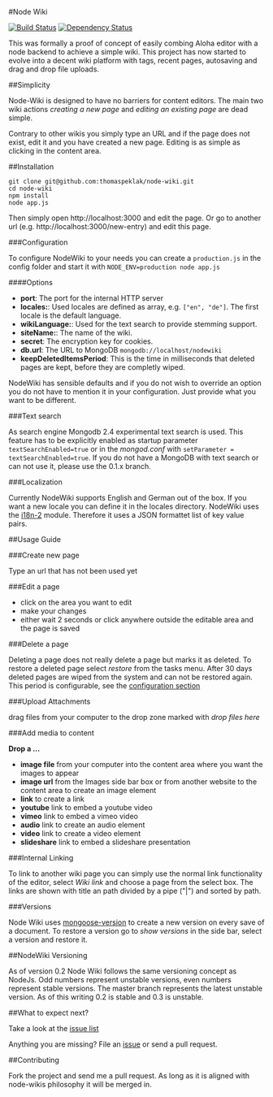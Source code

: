 #Node Wiki

[![Build Status](https://travis-ci.org/thomaspeklak/node-wiki.png)](https://travis-ci.org/thomaspeklak/node-wiki) [![Dependency Status](https://gemnasium.com/thomaspeklak/node-wiki.png)](https://gemnasium.com/thomaspeklak/node-wiki)

This was formally a proof of concept of easily combing Aloha editor with a node backend to achieve a simple wiki. This project has now started to evolve into a decent wiki platform with tags, recent pages, autosaving and drag and drop file uploads.

##Simplicity

Node-Wiki is designed to have no barriers for content editors. The main two wiki actions _creating a new page_ and _editing an existing page_ are dead simple.

Contrary to other wikis you simply type an URL and if the page does not exist, edit it and you have created a new page. Editing is as simple as clicking in the content area.

##Installation

    git clone git@github.com:thomaspeklak/node-wiki.git
    cd node-wiki
    npm install
    node app.js

Then simply open http://localhost:3000 and edit the page. Or go to another url (e.g. http://localhost:3000/new-entry) and edit this page.

###Configuration

To configure NodeWiki to your needs you can create a `production.js` in the config folder and start it with `NODE_ENV=production node app.js`

####Options

- __port__: The port for the internal HTTP server
- __locales:__: Used locales are defined as array, e.g. `["en", "de"]`. The first locale is the default language.
- __wikiLanguage:__: Used for the text search to provide stemming support.
- __siteName:__: The name of the wiki.
- __secret__: The encryption key for cookies.
- __db.url__: The URL to MongoDB `mongodb://localhost/nodewiki`
- __keepDeletedItemsPeriod__: This is the time in milliseconds that deleted pages are kept, before they are completly wiped.

NodeWiki has sensible defaults and if you do not wish to override an option you do not have to mention it in your configuration. Just provide what you want to be different.

###Text search

As search engine Mongodb 2.4 experimental text search is used. This feature has to be explicitly enabled as startup parameter `textSearchEnabled=true` or in the _mongod.conf_ with `setParameter = textSearchEnabled=true`. If you do not have a MongoDB with text search or can not use it, please use the 0.1.x branch.

###Localization

Currently NodeWiki supports English and German out of the box. If you want a new locale you can define it in the locales directory. NodeWiki uses the [i18n-2](http://github.com/jeresig/i18n-node-2) module. Therefore it uses a JSON formattet list of key value pairs.

##Usage Guide

###Create new page

Type an url that has not been used yet

###Edit a page

- click on the area you want to edit
- make your changes
- either wait 2 seconds or click anywhere outside the editable area and the page is saved

###Delete a page

Deleting a page does not really delete a page but marks it as deleted. To restore a deleted page select _restore_ from the tasks menu. After 30 days deleted pages are wiped from the system and can not be restored again. This period is configurable, see the [configuration section](#configuration)

###Upload Attachments

drag files from your computer to the drop zone marked with _drop files here_

###Add media to content

__Drop a ...__
- __image file__ from your computer into the content area where you want the images to appear
- __image url__ from the Images side bar box or from another website to the content area to create an image element
- __link__ to create a link
- __youtube__ link to embed a youtube video
- __vimeo__ link to embed a vimeo video
- __audio__ link to create an audio element
- __video__ link to create a video element
- __slideshare__ link to embed a slideshare presentation

###Internal Linking

To link to another wiki page you can simply use the normal link functionality of the editor, select _Wiki link_ and choose a page from the select box. The links are shown with title an path divided by a pipe ("|") and sorted by path.

###Versions

Node Wiki uses [mongoose-version](https://github.com/saintedlama/mongoose-version) to create a new version on every save of a document. To restore a version go to _show versions_ in the side bar, select a version and restore it.

##NodeWiki Versioning

As of version 0.2 Node Wiki follows the same versioning concept as NodeJs. Odd
numbers represent unstable versions, even numbers represent stable versions.
The master branch represents the latest unstable version. As of this writing
0.2 is stable and 0.3 is unstable.

##What to expect next?

Take a look at the [issue list](https://github.com/thomaspeklak/node-wiki/issues?labels=enhancement&state=open)

Anything you are missing? File an [issue](https://github.com/thomaspeklak/node-wiki/issues) or send a pull request.

##Contributing

Fork the project and send me a pull request. As long as it is aligned with node-wikis philosophy it will be merged in.
